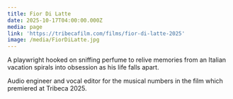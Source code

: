 ```yaml
---
title: Fior Di Latte
date: 2025-10-17T04:00:00.000Z
media: page
link: 'https://tribecafilm.com/films/fior-di-latte-2025'
image: /media/FiorDiLatte.jpg
---
```


A playwright hooked on sniffing perfume to relive memories from an Italian vacation spirals into obsession as his life falls apart.

Audio engineer and vocal editor for the musical numbers in the film which premiered at Tribeca 2025. 
